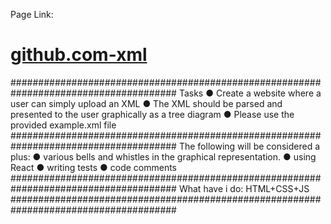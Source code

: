 Page Link: 
# [github.com-xml](https://raniadrz.github.io/github.com-xml/)
######################################################################################
Tasks
● Create a website where a user can simply upload an XML
● The XML should be parsed and presented to the user graphically as a tree diagram
● Please use the provided example.xml file
######################################################################################
The following will be considered a plus:
● various bells and whistles in the graphical representation.
● using React
● writing tests
● code comments
######################################################################################
What have i do:
HTML+CSS+JS
######################################################################################
